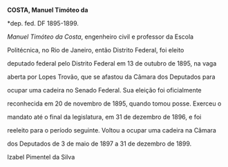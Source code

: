 **COSTA, Manuel Timóteo da**



\*dep. fed. DF 1895-1899.



*Manuel Timóteo da Costa*, engenheiro civil e professor da Escola

Politécnica, no Rio de Janeiro, então Distrito Federal, foi eleito

deputado federal pelo Distrito Federal em 13 de outubro de 1895, na vaga

aberta por Lopes Trovão, que se afastou da Câmara dos Deputados para

ocupar uma cadeira no Senado Federal. Sua eleição foi oficialmente

reconhecida em 20 de novembro de 1895, quando tomou posse. Exerceu o

mandato até o final da legislatura, em 31 de dezembro de 1896, e foi

reeleito para o período seguinte. Voltou a ocupar uma cadeira na Câmara

dos Deputados de 3 de maio de 1897 a 31 de dezembro de 1899.



Izabel Pimentel da Silva




